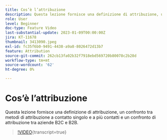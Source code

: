 ```yaml
---
title: Cos’è l’attribuzione
description: Questa lezione fornisce una definizione di attribuzione, un confronto tra metodi di attribuzione a contatto singolo e a più contatti e un confronto di attribuzione tra aziende B2C e B2B.
role: User
level: Beginner
doc-type: Feature Video
last-substantial-update: 2023-01-09T00:00:00Z
jira: KT-11678
thumbnail: 3413090.jpeg
exl-id: fc35f6b0-9491-4438-a9a8-8026472d13b7
feature: Attribution
source-git-commit: 262cb13fa02b32f7918ebd569720b80078c2b28d
workflow-type: tm+mt
source-wordcount: '62'
ht-degree: 0%

---
```


# Cos’è l’attribuzione

Questa lezione fornisce una definizione di attribuzione, un confronto tra metodi di attribuzione a contatto singolo e a più contatti e un confronto di attribuzione tra aziende B2C e B2B.

>[!VIDEO](https://video.tv.adobe.com/v/3413090/?learn=on){transcript=true}

